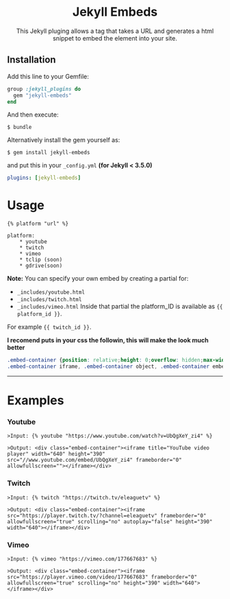 <h1 align="center">Jekyll Embeds</h1>
<p align="center">This Jekyll pluging allows a tag that takes a URL and generates a html snippet to embed the element into your site.</p>


## Installation

Add this line to your Gemfile:

```ruby
group :jekyll_plugins do
  gem "jekyll-embeds"
end
```

And then execute:

    $ bundle


Alternatively install the gem yourself as:

    $ gem install jekyll-embeds

and put this in your ``_config.yml`` **(for Jekyll < 3.5.0)**

```yaml
plugins: [jekyll-embeds]
```


# Usage
```
{% platform "url" %}

platform:
    * youtube
    * twitch
    * vimeo
    * tclip (soon)
    * gdrive(soon)
```
**Note:** You can specify your own embed by creating a partial for:
* ``_includes/youtube.html``
* ``_includes/twitch.html``
* ``_includes/vimeo.html``
Inside that partial the platform_ID is available as ``{{ platform_id }}``.

For example ``{{ twitch_id }}``.


**I recomend puts in your css the followin, this will make the look much better**

```css
.embed-container {position: relative;height: 0;overflow: hidden;max-width: 100%;}
.embed-container iframe, .embed-container object, .embed-container embed {position: absolute;top: 0;left: 0;width: 100%;height: 100%;}
```


___



# Examples

### Youtube
```
>Input: {% youtube "https://www.youtube.com/watch?v=UbQgXeY_zi4" %}

>Output: <div class="embed-container"><iframe title="YouTube video player" width="640" height="390" src="//www.youtube.com/embed/UbQgXeY_zi4" frameborder="0" allowfullscreen=""></iframe></div>
```


### Twitch
```
>Input: {% twitch "https://twitch.tv/eleaguetv" %}

>Output: <div class="embed-container"><iframe src="https://player.twitch.tv/?channel=eleaguetv" frameborder="0" allowfullscreen="true" scrolling="no" autoplay="false" height="390" width="640"></iframe></div>
```


### Vimeo
```
>Input: {% vimeo "https://vimeo.com/177667683" %}

>Output: <div class="embed-container"><iframe src="https://player.vimeo.com/video/177667683" frameborder="0" allowfullscreen="true" scrolling="no" height="390" width="640"></iframe></div>
```
